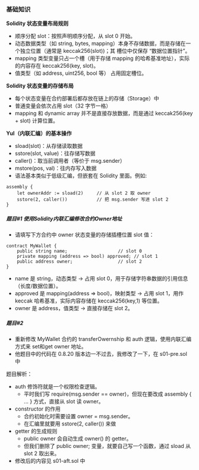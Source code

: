 

### 基础知识

**Solidity 状态变量布局规则**
- 顺序分配 slot：按照声明顺序分配，从 slot 0 开始。
- 动态数据类型（如 string, bytes, mapping）本身不存储数据，而是存储在一个独立位置（通常是 keccak256(slot))；其 槽位中仅保存 “数据位置指针”。
- mapping 类型变量只占一个槽（用于存储 mapping 的哈希基准地址），实际的内容存在 keccak256(key, slot)。
- 值类型（如 address, uint256, bool 等） 占用固定槽位。

**Solidity 状态变量的存储布局**
- 每个状态变量在合约部署后都存放在链上的存储（Storage）中
- 普通变量会依次占用 slot（32 字节一格）
- mapping 和 dynamic array 并不是直接存放数据，而是通过 keccak256(key + slot) 计算位置。

**Yul（内联汇编）的基本操作**
- sload(slot)：从存储读取数据
- sstore(slot, value)：往存储写数据
- caller()：取当前调用者（等价于 msg.sender）
- mstore(pos, val)：往内存写入数据
- 语法基本类似于低级汇编，但嵌套在 Solidity 里面。例如:
```Solodity
assembly {
    let ownerAddr := sload(2)     // 从 slot 2 取 owner
    sstore(2, caller())           // 把 msg.sender 写进 slot 2
}
```


##### 题目#1 使用Solidity内联汇编修改合约Owner地址
- 请填写下方合约中 owner 状态变量的存储插槽位置 slot 值：

```Solodity
contract MyWallet { 
    public string name;                   // slot 0
    private mapping (address => bool) approved; // slot 1
    public address owner;                 // slot 2
}
```
- name 是 string，动态类型 → 占用 slot 0，用于存储字符串数据的引用信息（长度/数据位置）。
- approved 是 mapping(address => bool)，映射类型 → 占用 slot 1，用作 keccak 哈希基准，实际内容存储在 keccak256(key,1) 等位置。
- owner 是 address，值类型 → 直接存储在 slot 2。



##### 题目#2
- 重新修改 MyWallet 合约的 transferOwernship 和 auth 逻辑，使用内联汇编方式来 set和get owner 地址。
- 他题目中的代码在 0.8.20 版本边一不过去，我修改了一下，在 s01-pre.sol 中

题目解析：
- auth 修饰符就是一个权限检查逻辑。
    - 平时我们写 require(msg.sender == owner)，但现在要改成 assembly { ... } 方式，直接从 slot 读 owner。
- constructor 的作用
    - 合约初始化时需要设置 owner = msg.sender。
    - 在汇编里就要用 sstore(2, caller()) 来做
- getter 的生成规则
    - public owner 会自动生成 owner() 的 getter。
    - 但我们删除了 public owner; 变量，就要自己写一个函数，通过 sload 从 slot 2 取出来。
- 修改后的内容见 s01-aft.sol 中

